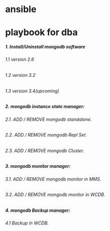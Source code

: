 # ansible
# playbook for dba

##### 1. Install/Uninstall mongodb software

###### 1.1 version 2.6
###### 1.2 version 3.2
###### 1.3 version 3.4(upcoming)

##### 2. mongodb instance state manager:

###### 2.1. ADD / REMOVE mongodb standalone.
###### 2.2. ADD / REMOVE mongodb Repl Set.
###### 2.3. ADD / REMOVE mongodb Cluster.

##### 3. mongodb monitor manager:

###### 3.1. ADD / REMOVE mongodb monitor in MMS.
###### 3.2. ADD / REMOVE mongodb monitor in WCDB.

##### 4. mongodb Backup manager:
###### 4.1 Backup in WCDB.
